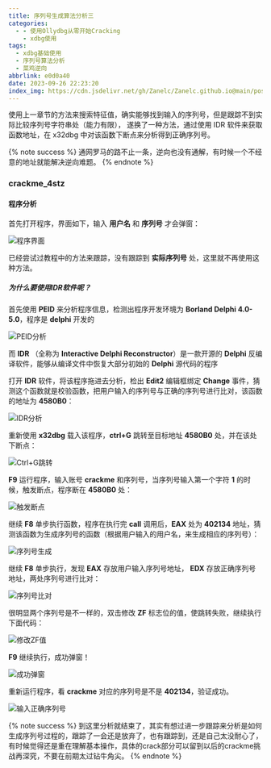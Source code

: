 ```yaml
---
title: 序列号生成算法分析三
categories:
  - - 使用Ollydbg从零开始Cracking
    - xdbg使用
tags:
  - xdbg基础使用
  - 序列号算法分析
  - 菜鸡逆向
abbrlink: e0d0a40
date: 2023-09-26 22:23:20
index_img: https://cdn.jsdelivr.net/gh/Zanelc/Zanelc.github.io@main/posts/e0d0a40/title.png
---
```


使用上一章节的方法来搜索特征值，确实能够找到输入的序列号，但是跟踪不到实际比较序列号字符串处（能力有限）， 遂换了一种方法，通过使用 IDR 软件来获取函数地址，在 x32dbg 中对该函数下断点来分析得到正确序列号。

<!--more-->

{% note success %}
通网罗马的路不止一条，逆向也没有通解，有时候一个不经意的地址就能解决逆向难题。
{% endnote %}

### crackme_4stz

#### 程序分析

首先打开程序，界面如下，输入 **用户名** 和 **序列号** 才会弹窗：

![程序界面](https://cdn.jsdelivr.net/gh/Zanelc/Zanelc.github.io@main/posts/image-20230926223757947.png)

已经尝试过教程中的方法来跟踪，没有跟踪到 **实际序列号** 处，这里就不再使用这种方法。

##### 为什么要使用IDR软件呢？

首先使用 **PEID** 来分析程序信息，检测出程序开发环境为 **Borland Delphi 4.0-5.0**，程序是 **delphi** 开发的

![PEID分析](https://cdn.jsdelivr.net/gh/Zanelc/Zanelc.github.io@main/posts/image-20230926224355948.png)

而 **IDR** （全称为 **Interactive Delphi Reconstructor**）是一款开源的 **Delphi** 反编译软件，能够从编译文件中恢复大部分初始的 **Delphi** 源代码的程序

打开 **IDR** 软件，将该程序拖进去分析，检出 **Edit2** 编辑框绑定 **Change** 事件，猜测这个函数就是校验函数，把用户输入的序列号与正确的序列号进行比对，该函数的地址为 **4580B0**：

![IDR分析](https://cdn.jsdelivr.net/gh/Zanelc/Zanelc.github.io@main/posts/image-20230926224158316.png)

重新使用 **x32dbg** 载入该程序，**ctrl+G** 跳转至目标地址 **4580B0** 处，并在该处下断点：

![Ctrl+G跳转](https://cdn.jsdelivr.net/gh/Zanelc/Zanelc.github.io@main/posts/image-20230926225118646.png)

**F9** 运行程序，输入账号 **crackme** 和序列号，当序列号输入第一个字符 **1** 的时候，触发断点，程序断在 **4580B0** 处：

![触发断点](https://cdn.jsdelivr.net/gh/Zanelc/Zanelc.github.io@main/posts/image-20230926225549564.png)

继续 **F8** 单步执行函数，程序在执行完 **call** 调用后，**EAX** 处为 **402134** 地址，猜测该函数为生成序列号的函数（根据用户输入的用户名，来生成相应的序列号）：

![序列号生成](https://cdn.jsdelivr.net/gh/Zanelc/Zanelc.github.io@main/posts/image-20230926225932130.png)

继续 **F8** 单步执行，发现 **EAX** 存放用户输入序列号地址， **EDX** 存放正确序列号地址，两处序列号进行比对：

![序列号比对](https://cdn.jsdelivr.net/gh/Zanelc/Zanelc.github.io@main/posts/image-20230926230123976.png)

很明显两个序列号是不一样的，双击修改 **ZF** 标志位的值，使跳转失败，继续执行下面代码：

![修改ZF值](https://cdn.jsdelivr.net/gh/Zanelc/Zanelc.github.io@main/posts/image-20230926230330698.png)

**F9** 继续执行，成功弹窗！

![成功弹窗](https://cdn.jsdelivr.net/gh/Zanelc/Zanelc.github.io@main/posts/image-20230926230404082.png)

重新运行程序，看 **crackme** 对应的序列号是不是 **402134**，验证成功。

![输入正确序列号](https://cdn.jsdelivr.net/gh/Zanelc/Zanelc.github.io@main/posts/image-20230926230538882.png)

{% note success %}
到这里分析就结束了，其实有想过进一步跟踪来分析是如何生成序列号过程的，跟踪了一会还是放弃了，也有跟踪到，还是自己太没耐心了，有时候觉得还是重在理解基本操作，具体的crack部分可以留到以后的crackme挑战再深究，不要在前期太过钻牛角尖。
{% endnote %}

